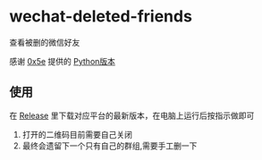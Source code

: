 # wechat-deleted-friends

查看被删的微信好友

感谢 [0x5e](https://github.com/0x5e) 提供的 [Python版本](https://github.com/0x5e/wechat-deleted-friends)

## 使用

在 [Release](https://github.com/miraclesu/ipip/releases) 里下载对应平台的最新版本，在电脑上运行后按指示做即可

1. 打开的二维码目前需要自己关闭
2. 最终会遗留下一个只有自己的群组,需要手工删一下
